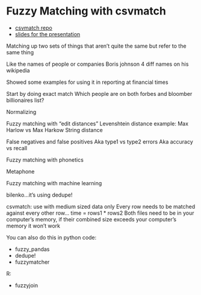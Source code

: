 # Fuzzy Matching with csvmatch
- [csvmatch repo](https://github.com/maxharlow/csvmatch)
- [slides for the presentation](bit.ly/3hwwjVl)

Matching up two sets of things that aren’t quite the same but refer to the same thing

Like the names of people or companies
Boris johnson
4 diff names on his wikipedia

Showed some examples for using it in reporting at financial times

Start by doing exact match
Which people are on both forbes and bloomber billionaires list?

Normalizing

Fuzzy matching with “edit distances”
Levenshtein distance
example: Max Harlow vs Max Harkow
String distance

False negatives and false positives
Aka type1 vs type2 errors
Aka accuracy vs recall

Fuzzy matching with phonetics

Metaphone

Fuzzy matching with machine learning

bilenko…it’s using dedupe!


csvmatch:
use with medium sized data only
Every row needs to be matched against every other row… time = rows1 * rows2
Both files need to be in your computer’s memory, if their combined size exceeds your computer’s memory it won’t work

You can also do this in python code:
- fuzzy_pandas
- dedupe!
- fuzzymatcher


R:
- fuzzyjoin
